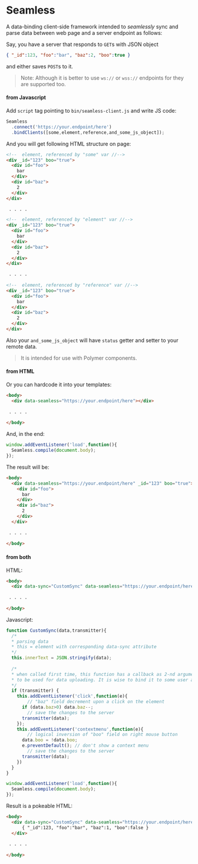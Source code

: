 # Seamless

A data-binding client-side framework intended to _seamlessly_ sync and parse data between web page and a server endpoint as follows:

Say, you have a server that responds to `GET`s with JSON object

```json
{ "_id":123, "foo":"bar", "baz":2, "boo":true }
```

and either saves `POST`s to it.

>Note: Although it is better to use `ws://` or `wss://` endpoints for they are supported too.

#### from Javascript

Add `script` tag pointing to `bin/seamless-client.js` and write JS code:

```javascript
Seamless
  .connect('https://your.endpoint/here')
  .bindClients([some,element,reference,and_some_js_object]);
```

And you will get following HTML structure on page:

```html
<!--  element, referenced by "some" var //-->
<div _id="123" boo="true">
  <div id="foo">
    bar
  </div>
  <div id="baz">
    2
  </div>
</div>

 . . . .

<!--  element, referenced by "element" var //-->
<div _id="123" boo="true">
  <div id="foo">
    bar
  </div>
  <div id="baz">
    2
  </div>
</div>

 . . . .
 
<!--  element, referenced by "reference" var //-->
<div _id="123" boo="true">
  <div id="foo">
    bar
  </div>
  <div id="baz">
    2
  </div>
</div>

```

Also your `and_some_js_object` will have `status` getter and setter to your remote data.

>It is intended for use with Polymer components.

#### from HTML

Or you can hardcode it into your templates:

```html
<body>
  <div data-seamless="https://your.endpoint/here"></div>
  
 . . . .
 
</body>
```

And, in the end:

```javascript
window.addEventListener('load',function(){
  Seamless.compile(document.body);
});
```

The result will be:

```html
<body>
  <div data-seamless="https://your.endpoint/here" _id="123" boo="true">
    <div id="foo">
      bar
    </div>
    <div id="baz">
      2
    </div>
  </div>
  
 . . . .
 
</body>
```

#### from both

HTML:

```html
<body>
  <div data-sync="CustomSync" data-seamless="https://your.endpoint/here"></div>
  
 . . . .
 
</body>
```

Javascript:
```javascript
function CustomSync(data,transmitter){
  /*
  * parsing data
  * this = element with corresponding data-sync attribute
  */
  this.innerText = JSON.stringify(data);
  
  /*
  * when called first time, this function has a callback as 2-nd argument
  * to be used for data uploading. It is wise to bind it to some user actions
  */
  if (transmitter) {
    this.addEventListener('click',function(e){
        // "baz" field decrement upon a click on the element
      if (data.baz>0) data.baz--;
        // save the changes to the server
      transmitter(data);
    });
    this.addEventListener('contextmenu',function(e){
        // logical inversion of "boo" field on right mouse button
      data.boo = !data.boo;
      e.preventDefault(); // don't show a context menu
        // save the changes to the server
      transmitter(data);
    })
  }
}

window.addEventListener('load',function(){
  Seamless.compile(document.body);
});
```

Result is a pokeable HTML:


```html
<body>
  <div data-sync="CustomSync" data-seamless="https://your.endpoint/here">
      { "_id":123, "foo":"bar", "baz":1, "boo":false }
  </div>
  
 . . . .
 
</body>
```